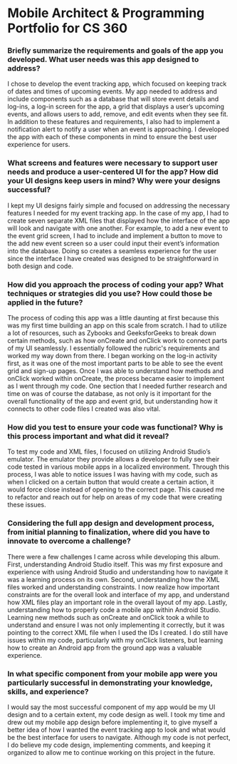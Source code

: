 # Mobile Architect & Programming Portfolio for CS 360

### Briefly summarize the requirements and goals of the app you developed. What user needs was this app designed to address?

I chose to develop the event tracking app, which focused on keeping track of dates and times of upcoming events. My app needed to address and include components such as a database that will store event details and log-ins, a log-in screen for the app, a grid that displays a user’s upcoming events, and allows users to add, remove, and edit events when they see fit. In addition to these features and requirements, I also had to implement a notification alert to notify a user when an event is approaching. I developed the app with each of these components in mind to ensure the best user experience for users.

### What screens and features were necessary to support user needs and produce a user-centered UI for the app? How did your UI designs keep users in mind? Why were your designs successful?

I kept my UI designs fairly simple and focused on addressing the necessary features I needed for my event tracking app. In the case of my app, I had to create seven separate XML files that displayed how the interface of the app will look and navigate with one another. For example, to add a new event to the event grid screen, I had to include and implement a button to move to the add new event screen so a user could input their event’s information into the database. Doing so creates a seamless experience for the user since the interface I have created was designed to be straightforward in both design and code.

### How did you approach the process of coding your app? What techniques or strategies did you use? How could those be applied in the future?

The process of coding this app was a little daunting at first because this was my first time building an app on this scale from scratch. I had to utilize a lot of resources, such as Zybooks and GeeksforGeeks to break down certain methods, such as how onCreate and onClick work to connect parts of my UI seamlessly. I essentially followed the rubric's requirements and worked my way down from there. I began working on the log-in activity first, as it was one of the most important parts to be able to see the event grid and sign-up pages. Once I was able to understand how methods and onClick worked within onCreate, the process became easier to implement as I went through my code. One section that I needed further research and time on was of course the database, as not only is it important for the overall functionality of the app and event grid, but understanding how it connects to other code files I created was also vital.

### How did you test to ensure your code was functional? Why is this process important and what did it reveal?

To test my code and XML files, I focused on utilizing Android Studio’s emulator. The emulator they provide allows a developer to fully see their code tested in various mobile apps in a localized environment. Through this process, I was able to notice issues I was having with my code, such as when I clicked on a certain button that would create a certain action, it would force close instead of opening to the correct page. This caused me to refactor and reach out for help on areas of my code that were creating these issues. 

### Considering the full app design and development process, from initial planning to finalization, where did you have to innovate to overcome a challenge?

There were a few challenges I came across while developing this album. First, understanding Android Studio itself. This was my first exposure and experience with using Android Studio and understanding how to navigate it was a learning process on its own. Second, understanding how the XML files worked and understanding constraints. I now realize how important constraints are for the overall look and interface of my app, and understand how XML files play an important role in the overall layout of my app. Lastly, understanding how to properly code a mobile app within Android Studio. Learning new methods such as onCreate and onClick took a while to understand and ensure I was not only implementing it correctly, but it was pointing to the correct XML file when I used the IDs I created. I do still have issues within my code, particularly with my onClick listeners, but learning how to create an Android app from the ground app was a valuable experience.

### In what specific component from your mobile app were you particularly successful in demonstrating your knowledge, skills, and experience?

I would say the most successful component of my app would be my UI design and to a certain extent, my code design as well. I took my time and drew out my mobile app design before implementing it, to give myself a better idea of how I wanted the event tracking app to look and what would be the best interface for users to navigate. Although my code is not perfect, I do believe my code design, implementing comments, and keeping it organized to allow me to continue working on this project in the future.
